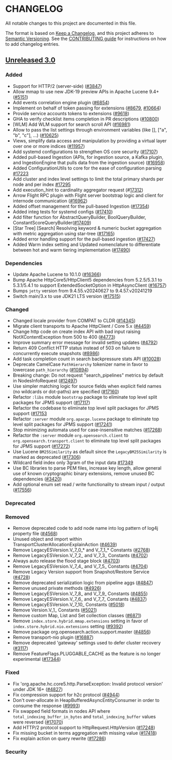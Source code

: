 # CHANGELOG
All notable changes to this project are documented in this file.

The format is based on [Keep a Changelog](https://keepachangelog.com/en/1.0.0/), and this project adheres to [Semantic Versioning](https://semver.org/spec/v2.0.0.html). See the [CONTRIBUTING guide](./CONTRIBUTING.md#Changelog) for instructions on how to add changelog entries.

## [Unreleased 3.0]
### Added
- Support for HTTP/2 (server-side) ([#3847](https://github.com/opensearch-project/OpenSearch/pull/3847))
- Allow mmap to use new JDK-19 preview APIs in Apache Lucene 9.4+ ([#5151](https://github.com/opensearch-project/OpenSearch/pull/5151))
- Add events correlation engine plugin ([#6854](https://github.com/opensearch-project/OpenSearch/issues/6854))
- Implement on behalf of token passing for extensions ([#8679](https://github.com/opensearch-project/OpenSearch/pull/8679), [#10664](https://github.com/opensearch-project/OpenSearch/pull/10664))
- Provide service accounts tokens to extensions ([#9618](https://github.com/opensearch-project/OpenSearch/pull/9618))
- GHA to verify checklist items completion in PR descriptions ([#10800](https://github.com/opensearch-project/OpenSearch/pull/10800))
- [WLM] Add WLM support for search scroll API ([#16981](https://github.com/opensearch-project/OpenSearch/pull/16981))
- Allow to pass the list settings through environment variables (like [], ["a", "b", "c"], ...) ([#10625](https://github.com/opensearch-project/OpenSearch/pull/10625))
- Views, simplify data access and manipulation by providing a virtual layer over one or more indices ([#11957](https://github.com/opensearch-project/OpenSearch/pull/11957))
- Add systemd configurations to strengthen OS core security ([#17107](https://github.com/opensearch-project/OpenSearch/pull/17107))
- Added pull-based Ingestion (APIs, for ingestion source, a Kafka plugin, and IngestionEngine that pulls data from the ingestion source) ([#16958](https://github.com/opensearch-project/OpenSearch/pull/16958))
- Added ConfigurationUtils to core for the ease of configuration parsing [#17223](https://github.com/opensearch-project/OpenSearch/pull/17223)
- Add cluster and index level settings to limit the total primary shards per node and per index [#17295](https://github.com/opensearch-project/OpenSearch/pull/17295)
- Add execution_hint to cardinality aggregator request (#[17312](https://github.com/opensearch-project/OpenSearch/pull/17312))
- Arrow Flight RPC plugin with Flight server bootstrap logic and client for internode communication ([#16962](https://github.com/opensearch-project/OpenSearch/pull/16962))
- Added offset management for the pull-based Ingestion ([#17354](https://github.com/opensearch-project/OpenSearch/pull/17354))
- Added integ tests for systemd configs ([#17410](https://github.com/opensearch-project/OpenSearch/pull/17410))
- Add filter function for AbstractQueryBuilder, BoolQueryBuilder, ConstantScoreQueryBuilder([#17409](https://github.com/opensearch-project/OpenSearch/pull/17409))
- [Star Tree] [Search] Resolving keyword & numeric bucket aggregation with metric aggregation using star-tree ([#17165](https://github.com/opensearch-project/OpenSearch/pull/17165))
- Added error handling support for the pull-based ingestion ([#17427](https://github.com/opensearch-project/OpenSearch/pull/17427))
- Added Warm index setting and Updated nomenclature to differentiate between hot and warm tiering implementation ([#17490](https://github.com/opensearch-project/OpenSearch/pull/17490))


### Dependencies
- Update Apache Lucene to 10.1.0 ([#16366](https://github.com/opensearch-project/OpenSearch/pull/16366))
- Bump Apache HttpCore5/HttpClient5 dependencies from 5.2.5/5.3.1 to 5.3.1/5.4.1 to support ExtendedSocketOption in HttpAsyncClient ([#16757](https://github.com/opensearch-project/OpenSearch/pull/16757))
- Bumps `jetty` version from 9.4.55.v20240627 to 9.4.57.v20241219
- Switch main/3.x to use JDK21 LTS version ([#17515](https://github.com/opensearch-project/OpenSearch/pull/17515))

### Changed
- Changed locale provider from COMPAT to CLDR  ([#14345](https://github.com/opensearch-project/OpenSearch/pull/14345))
- Migrate client transports to Apache HttpClient / Core 5.x ([#4459](https://github.com/opensearch-project/OpenSearch/pull/4459))
- Change http code on create index API with bad input raising NotXContentException from 500 to 400 ([#4773](https://github.com/opensearch-project/OpenSearch/pull/4773))
- Improve summary error message for invalid setting updates ([#4792](https://github.com/opensearch-project/OpenSearch/pull/4792))
- Return 409 Conflict HTTP status instead of 503 on failure to concurrently execute snapshots ([#8986](https://github.com/opensearch-project/OpenSearch/pull/5855))
- Add task completion count in search backpressure stats API ([#10028](https://github.com/opensearch-project/OpenSearch/pull/10028/))
- Deprecate CamelCase `PathHierarchy` tokenizer name in favor to lowercase `path_hierarchy` ([#10894](https://github.com/opensearch-project/OpenSearch/pull/10894))
- Breaking change: Do not request "search_pipelines" metrics by default in NodesInfoRequest ([#12497](https://github.com/opensearch-project/OpenSearch/pull/12497))
- Use simpler matching logic for source fields when explicit field names (no wildcards or dot-paths) are specified ([#17160](https://github.com/opensearch-project/OpenSearch/pull/17160))
- Refactor `:libs` module `bootstrap` package to eliminate top level split packages for JPMS support ([#17117](https://github.com/opensearch-project/OpenSearch/pull/17117))
- Refactor the codebase to eliminate top level split packages for JPMS support ([#17153](https://github.com/opensearch-project/OpenSearch/pull/17153)
- Refactor `:server` module `org.apacge.lucene` package to eliminate top level split packages for JPMS support ([#17241](https://github.com/opensearch-project/OpenSearch/pull/17241))
- Stop minimizing automata used for case-insensitive matches ([#17268](https://github.com/opensearch-project/OpenSearch/pull/17268))
- Refactor the `:server` module `org.opensearch.client` to `org.opensearch.transport.client` to eliminate top level split packages for JPMS support ([#17272](https://github.com/opensearch-project/OpenSearch/pull/17272))
- Use Lucene `BM25Similarity` as default since the `LegacyBM25Similarity` is marked as deprecated ([#17306](https://github.com/opensearch-project/OpenSearch/pull/17306))
- Wildcard field index only 3gram of the input data [#17349](https://github.com/opensearch-project/OpenSearch/pull/17349)
- Use BC libraries to parse PEM files, increase key length, allow general use of known cryptographic binary extensions, remove unused BC dependencies ([#3420](https://github.com/opensearch-project/OpenSearch/pull/14912))
- Add optional enum set read / write functionality to stream input / output ([#17556](https://github.com/opensearch-project/OpenSearch/pull/17556))

### Deprecated

### Removed
- Remove deprecated code to add node name into log pattern of log4j property file ([#4568](https://github.com/opensearch-project/OpenSearch/pull/4568))
- Unused object and import within TransportClusterAllocationExplainAction ([#4639](https://github.com/opensearch-project/OpenSearch/pull/4639))
- Remove LegacyESVersion.V_7_0_* and V_7_1_* Constants ([#2768](https://https://github.com/opensearch-project/OpenSearch/pull/2768))
- Remove LegacyESVersion.V_7_2_ and V_7_3_ Constants ([#4702](https://github.com/opensearch-project/OpenSearch/pull/4702))
- Always auto release the flood stage block ([#4703](https://github.com/opensearch-project/OpenSearch/pull/4703))
- Remove LegacyESVersion.V_7_4_ and V_7_5_ Constants ([#4704](https://github.com/opensearch-project/OpenSearch/pull/4704))
- Remove Legacy Version support from Snapshot/Restore Service ([#4728](https://github.com/opensearch-project/OpenSearch/pull/4728))
- Remove deprecated serialization logic from pipeline aggs ([#4847](https://github.com/opensearch-project/OpenSearch/pull/4847))
- Remove unused private methods ([#4926](https://github.com/opensearch-project/OpenSearch/pull/4926))
- Remove LegacyESVersion.V_7_8_ and V_7_9_ Constants ([#4855](https://github.com/opensearch-project/OpenSearch/pull/4855))
- Remove LegacyESVersion.V_7_6_ and V_7_7_ Constants ([#4837](https://github.com/opensearch-project/OpenSearch/pull/4837))
- Remove LegacyESVersion.V_7_10_ Constants ([#5018](https://github.com/opensearch-project/OpenSearch/pull/5018))
- Remove Version.V_1_ Constants ([#5021](https://github.com/opensearch-project/OpenSearch/pull/5021))
- Remove custom Map, List and Set collection classes ([#6871](https://github.com/opensearch-project/OpenSearch/pull/6871))
- Remove `index.store.hybrid.mmap.extensions` setting in favor of `index.store.hybrid.nio.extensions` setting ([#9392](https://github.com/opensearch-project/OpenSearch/pull/9392))
- Remove package org.opensearch.action.support.master ([#4856](https://github.com/opensearch-project/OpenSearch/issues/4856))
- Remove transport-nio plugin ([#16887](https://github.com/opensearch-project/OpenSearch/issues/16887))
- Remove deprecated 'gateway' settings used to defer cluster recovery ([#3117](https://github.com/opensearch-project/OpenSearch/issues/3117))
- Remove FeatureFlags.PLUGGABLE_CACHE as the feature is no longer experimental ([#17344](https://github.com/opensearch-project/OpenSearch/pull/17344))

### Fixed
- Fix 'org.apache.hc.core5.http.ParseException: Invalid protocol version' under JDK 16+ ([#4827](https://github.com/opensearch-project/OpenSearch/pull/4827))
- Fix compression support for h2c protocol ([#4944](https://github.com/opensearch-project/OpenSearch/pull/4944))
- Don't over-allocate in HeapBufferedAsyncEntityConsumer in order to consume the response ([#9993](https://github.com/opensearch-project/OpenSearch/pull/9993))
- Fix swapped field formats in nodes API where `total_indexing_buffer_in_bytes` and `total_indexing_buffer` values were reversed ([#17070](https://github.com/opensearch-project/OpenSearch/pull/17070))
- Add HTTP/2 protocol support to HttpRequest.HttpVersion ([#17248](https://github.com/opensearch-project/OpenSearch/pull/17248))
- Fix missing bucket in terms aggregation with missing value ([#17418](https://github.com/opensearch-project/OpenSearch/pull/17418))
- Fix explain action on query rewrite ([#17286](https://github.com/opensearch-project/OpenSearch/pull/17286))

### Security

[Unreleased 3.0]: https://github.com/opensearch-project/OpenSearch/compare/2.x...HEAD
